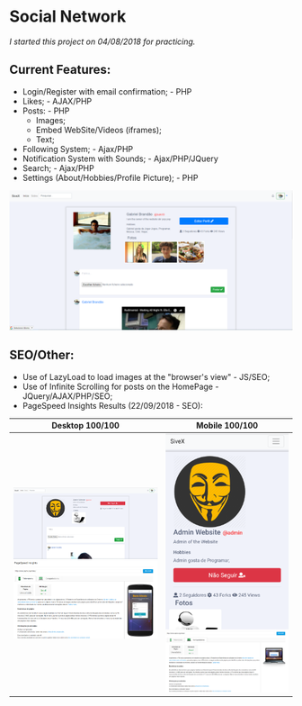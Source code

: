# Social Network
*I started this project on 04/08/2018 for practicing.*

## Current Features:
  - Login/Register with email confirmation; - PHP
  - Likes; - AJAX/PHP
  - Posts: - PHP
    - Images;
    - Embed WebSite/Videos (iframes);
    - Text;
  - Following System; - Ajax/PHP
  - Notification System with Sounds; - Ajax/PHP/JQuery
  - Search; - Ajax/PHP
  - Settings (About/Hobbies/Profile Picture); - PHP
    

![alt text](https://github.com/bakill3/social_network/blob/master/social.png)


## SEO/Other:
  - Use of LazyLoad to load images at the "browser's view" - JS/SEO;
  - Use of Infinite Scrolling for posts on the HomePage - JQuery/AJAX/PHP/SEO;
  - PageSpeed Insights Results (22/09/2018 - SEO):
  
  Desktop 100/100            |  Mobile 100/100
  :-------------------------:|:-------------------------:
  ![](https://github.com/bakill3/social_network/blob/master/desktop.png) ![alt text](https://github.com/bakill3/social_network/blob/master/in1.png)  |  ![](https://github.com/bakill3/social_network/blob/master/mobile.png) ![alt text](https://github.com/bakill3/social_network/blob/master/in2.png)
    
    



